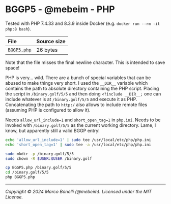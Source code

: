 # BGGP5 - @mebeim - PHP

Tested with PHP 7.4.33 and 8.3.9 inside Docker
(e.g. `docker run --rm -it php:8 bash`).

| File                     | Source size |
|:-------------------------|:------------|
| [`BGGP5.php`](BGGP5.php) | 26 bytes    |

Note that the file misses the final newline character. This is intended to save
space!

PHP is very... wild. There are a bunch of special variables that can be abused
to make things very short. I used the `__DIR__` variable which contains the path
to absolute directory containing the PHP script. Placing the script in
`/binary.golf/5/5` and then doing `<?include __DIR__;` one can include whatever
is at `/binary.golf/5/5` and execute it as PHP. Concatenating the path to
`http:/` also allows to include remote files (assuming PHP is configured to
allow it).

Needs `allow_url_include=1` and `short_open_tag=1` in `php.ini`. Needs to be
invoked with `/binary.golf/5/5` as the current working directory. Lame, I know,
but apparently still a valid BGGP entry!

```bash
echo 'allow_url_include=1' | sudo tee /usr/local/etc/php/php.ini
echo 'short_open_tag=1' | sudo tee -a /usr/local/etc/php/php.ini

sudo mkdir -p /binary.golf/5/5
sudo chown -R $USER:$USER /binary.golf

cp BGGP5.php /binary.golf/5/5
cd /binary.golf/5/5
php BGGP5.php
```

---

*Copyright &copy; 2024 Marco Bonelli (@mebeim). Licensed under the MIT License.*
